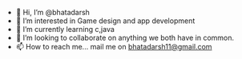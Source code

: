 - 👋 Hi, I’m @bhatadarsh
- 👀 I’m interested in Game design and app development
- 🌱 I’m currently learning c,java
- 💞️ I’m looking to collaborate on anything we both have in common.
- 📫 How to reach me... mail me on bhatadarsh11@gmail.com

<!---
bhatadarsh/bhatadarsh is a ✨ special ✨ repository because its `README.md` (this file) appears on your GitHub profile.
You can click the Preview link to take a look at your changes.
--->
